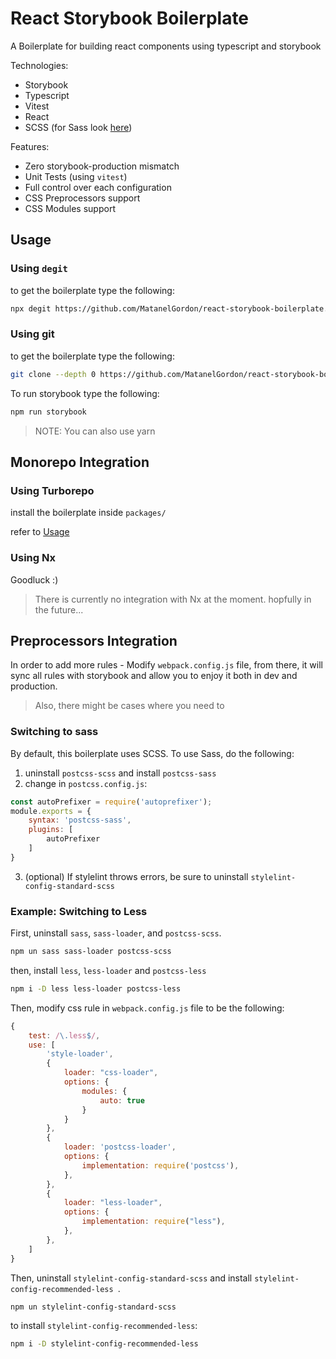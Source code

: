 # React Storybook Boilerplate
A Boilerplate for building react components using typescript and storybook

Technologies:
- Storybook
- Typescript
- Vitest
- React
- SCSS (for Sass look [here](#Switching-to-sass))

Features:
- Zero storybook-production mismatch
- Unit Tests (using `vitest`)
- Full control over each configuration
- CSS Preprocessors support
- CSS Modules support

## Usage

### Using `degit`

to get the boilerplate type the following:

```bash
npx degit https://github.com/MatanelGordon/react-storybook-boilerplate.git <directory name>
```

### Using git

to get the boilerplate type the following:

```bash
git clone --depth 0 https://github.com/MatanelGordon/react-storybook-boilerplate.git <directory name>
```

To run storybook type the following:

```bash
npm run storybook
```

> NOTE: You can also use yarn

## Monorepo Integration

### Using Turborepo
install the boilerplate inside `packages/`

refer to [Usage](#Usage)

### Using Nx

Goodluck :)

> There is currently no integration with Nx at the moment. hopfully in the future... 


## Preprocessors Integration
In order to add more rules - Modify `webpack.config.js` file, from there, it will sync all rules with storybook and allow you to enjoy it both in dev and production.

> Also, there might be cases where you need to 

### Switching to sass

By default, this boilerplate uses SCSS. To use Sass, do the following:
1. uninstall `postcss-scss` and install `postcss-sass`
2. change in `postcss.config.js`:
```javascript
const autoPrefixer = require('autoprefixer');
module.exports = {
	syntax: 'postcss-sass',
	plugins: [
		autoPrefixer
	]
}
```
3. (optional) If stylelint throws errors, be sure to uninstall `stylelint-config-standard-scss`


### Example: Switching to Less

First, uninstall `sass`, `sass-loader`, and `postcss-scss`.

```bash
npm un sass sass-loader postcss-scss
```

then, install `less`, `less-loader` and `postcss-less`

```bash
npm i -D less less-loader postcss-less
```

Then, modify css rule in `webpack.config.js` file to be the following:

```javascript
{
	test: /\.less$/,
	use: [
		'style-loader',
		{
			loader: "css-loader",
			options: {
				modules: {
					auto: true
				}
			}
		},
		{
			loader: 'postcss-loader',
			options: {
				implementation: require('postcss'),
			},
		},
		{
			loader: "less-loader",
			options: {
				implementation: require("less"),
			},
		},
	]
}
```

Then, uninstall `stylelint-config-standard-scss` and install `stylelint-config-recommended-less
`.

```bash
npm un stylelint-config-standard-scss
```

to install `stylelint-config-recommended-less`:

```bash
npm i -D stylelint-config-recommended-less
```
